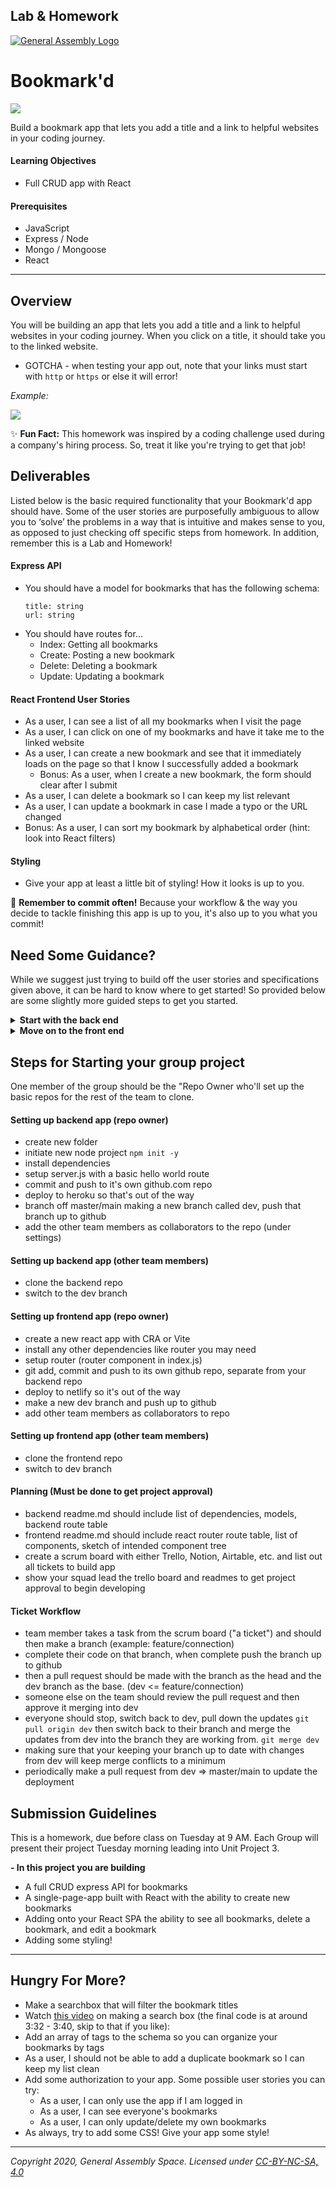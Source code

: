 ## Lab & Homework

[![General Assembly Logo](/ga_cog.png)](https://generalassemb.ly)

# Bookmark'd

![](https://fthmb.tqn.com/N8UHZxApLqho5sUDbpSRyEy1tV8=/768x0/filters:no_upscale():max_bytes(150000):strip_icc()/Bookmarks-56d0cca45f9b5879cc7123a4.jpg)

Build a bookmark app that lets you add a title and a link to helpful websites in your coding journey.

#### Learning Objectives

- Full CRUD app with React

#### Prerequisites

- JavaScript 
- Express / Node 
- Mongo / Mongoose 
- React

---

## Overview 

You will be building an app that lets you add a title and a link to helpful websites in your coding journey. When you click on a title, it should take you to the linked website. 
  - GOTCHA - when testing your app out, note that your links must start with `http` or `https` or else it will error!

_Example:_

![](https://i.imgur.com/yq9Ygeu.png) 

✨ **Fun Fact:** This homework was inspired by a coding challenge used during a company's hiring process. So, treat it like you're trying to get that job!

## Deliverables

Listed below is the basic required functionality that your Bookmark'd app should have. Some of the user stories are purposefully ambiguous to allow you to ‘solve’ the problems in a way that is intuitive and makes sense to you, as opposed to just checking off specific steps from homework. In addition, remember this is a Lab and Homework!

#### Express API 
  - You should have a model for bookmarks that has the following schema:
      ```
      title: string
      url: string
       ```
   - You should have routes for...
      - Index: Getting all bookmarks
      - Create: Posting a new bookmark 
      - Delete: Deleting a bookmark
      - Update: Updating a bookmark 
      
#### React Frontend User Stories
  - As a user, I can see a list of all my bookmarks when I visit the page
  - As a user, I can click on one of my bookmarks and have it take me to the linked website
  - As a user, I can create a new bookmark and see that it immediately loads on the page so that I know I successfully added a bookmark
    - Bonus: As a user, when I create a new bookmark, the form should clear after I submit 
  - As a user, I can delete a bookmark so I can keep my list relevant 
  - As a user, I can update a bookmark in case I made a typo or the URL changed
  - Bonus: As a user, I can sort my bookmark by alphabetical order (hint: look into React filters) 
  
#### Styling 
  - Give your app at least a little bit of styling! How it looks is up to you.
  
:red_circle: **Remember to commit often!**
Because your workflow & the way you decide to tackle finishing this app is up to you, it's also up to you what you commit!

## Need Some Guidance? 

While we suggest just trying to build off the user stories and specifications given above, it can be hard to know where to get started! So provided below are some slightly more guided steps to get you started. 

  <details>
   <summary><strong>Start with the back end</strong></summary>

   - Create an express app
     - what npm packages do you need? Now that we are not using sever side templating, are there npm packages that we don't need?
   - Connect it to mongo with mongoose
   - Create a schema that has the following
      ``` 
      title: string
      url: string ( remember: the links must start with http/https )
      ```
   - Create the routes (full CRUD)
   - Test the routes using Postman (or Windows equivalent or using cURL)
  </details>

   <details>
   <summary><strong>Move on to the front end</strong></summary>

   - Your front end should display: 
      - An index of a clickable list of the title of each bookmark that takes you to the url of your bookmark
      - A way to delete a bookmark
      - A way to update a bookmark
      - A working form to add a new record to the database.
        - When the data is submitted and processed, the page should immediately reflect the changes

   - Getting started:
     - Use create-react-app to generate a React App
     - Type out your React Component Architecture
     - Plan what state you have and where it will exist
     - Plan what props components will receive
     - Then execute
     </details>
     
## Steps for Starting your group project

One member of the group should be the "Repo Owner who'll set up the basic repos for the rest of the team to clone.

#### Setting up backend app (repo owner)

- create new folder
- initiate new node project `npm init -y`
- install dependencies
- setup server.js with a basic hello world route
- commit and push to it's own github.com repo
- deploy to heroku so that's out of the way
- branch off master/main making a new branch called dev, push that branch up to github
- add the other team members as collaborators to the repo (under settings)

#### Setting up backend app (other team members)

- clone the backend repo
- switch to the dev branch

#### Setting up frontend app (repo owner)

- create a new react app with CRA or Vite
- install any other dependencies like router you may need
- setup router (router component in index.js)
- git add, commit and push to its own github repo, separate from your backend repo
- deploy to netlify so it's out of the way
- make a new dev branch and push up to github
- add other team members as collaborators to repo

#### Setting up frontend app (other team members)

- clone the frontend repo
- switch to dev branch

#### Planning (Must be done to get project approval)

- backend readme.md should include list of dependencies, models, backend route table
- frontend readme.md should include react router route table, list of components, sketch of intended component tree
- create a scrum board with either Trello, Notion, Airtable, etc. and list out all tickets to build app
- show your squad lead the trello board and readmes to get project approval to begin developing

#### Ticket Workflow

- team member takes a task from the scrum board ("a ticket") and should then make a branch (example: feature/connection)
- complete their code on that branch, when complete push the branch up to github
- then a pull request should be made with the branch as the head and the dev branch as the base. (dev <= feature/connection)
- someone else on the team should review the pull request and then approve it merging into dev
- everyone should stop, switch back to dev, pull down the updates `git pull origin dev` then switch back to their branch and merge the updates from dev into the branch they are working from. `git merge dev`
- making sure that your keeping your branch up to date with changes from dev will keep merge conflicts to a minimum
- periodically make a pull request from dev => master/main to update the deployment





## Submission Guidelines

This is a homework, due before class on Tuesday at 9 AM. Each Group will present their project Tuesday morning leading into Unit Project 3.

**- In this project you are building**
  - A full CRUD express API for bookmarks
  - A single-page-app built with React with the ability to create new bookmarks 
  - Adding onto your React SPA the ability to see all bookmarks, delete a bookmark, and edit a bookmark 
  - Adding some styling! 
  
---

 ## Hungry For More? 
  
  - Make a searchbox that will filter the bookmark titles 
  - Watch [this video](https://www.youtube.com/watch?v=YFsduR7mBfY) on making a search box (the final code is at around 3:32 - 3:40, skip to that if you like): 
  - Add an array of tags to the schema so you can organize your bookmarks by tags
  - As a user, I should not be able to add a duplicate bookmark so I can keep my list clean
  - Add some authorization to your app. Some possible user stories you can try:
      - As a user, I can only use the app if I am logged in
      - As a user, I can see everyone's bookmarks
      - As a user, I can only update/delete my own bookmarks
  - As always, try to add some CSS! Give your app some style! 
  
---

*Copyright 2020, General Assembly Space. Licensed under [CC-BY-NC-SA, 4.0](https://creativecommons.org/licenses/by-nc-sa/4.0/)*
